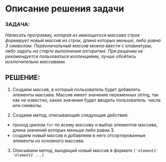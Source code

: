 # Описание решения задачи

### ЗАДАЧА:

_Написать программу, которая из имеющегося массива строк формирует новый массив из строк, длина которых меньше, либо равна 3 символам. Первоначальный массив можно ввести с клавиатуры, либо задать на старте выполнения алгоритма. При решении не рекомендуется пользоваться коллекциями, лучше обойтись исключительно массивами._

## РЕШЕНИЕ:

1. Создаем массив, в который пользователь будет добавлять элементы массива. Массив имеет значение переменных string, так как не известно, какие значения будет вводить пользователь: числа или символы.

2. Создаем метод, описывающий следующие действия:

- проход циклом `for` по всему массиву и выбор элементов массива, длина значений которых меньше либо равна 3.
- создаем новый массив и добавляем в него отсортированные элементы из основного массива.

3. Описываем метод, выодящий новый массив в формате `['element1' 'element2 ...]`
